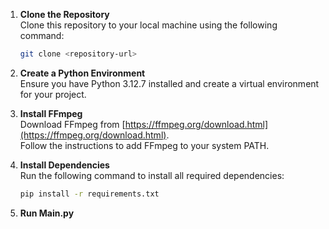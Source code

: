 1. **Clone the Repository**  
   Clone this repository to your local machine using the following command:  
   ```bash
   git clone <repository-url>

2. **Create a Python Environment**  
   Ensure you have Python 3.12.7 installed and create a virtual environment for your project.

3. **Install FFmpeg**  
   Download FFmpeg from [https://ffmpeg.org/download.html](https://ffmpeg.org/download.html).  
   Follow the instructions to add FFmpeg to your system PATH.

4. **Install Dependencies**  
   Run the following command to install all required dependencies:  
   ```bash
   pip install -r requirements.txt
   
5. **Run Main.py**  
